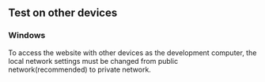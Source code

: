 ## Test on other devices

### Windows

To access the website with other devices as the development computer, the local network settings must be changed from public network(recommended) to private network.
